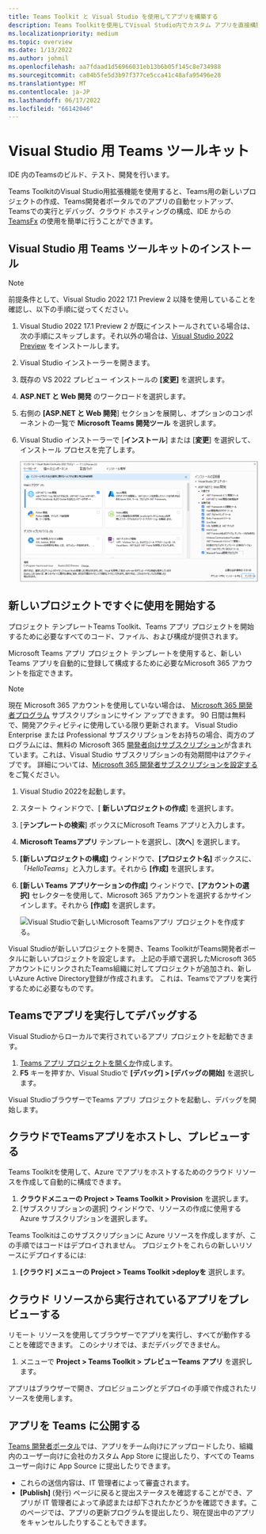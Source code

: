 ```yaml
---
title: Teams Toolkit と Visual Studio を使用してアプリを構築する
description: Teams Toolkitを使用してVisual Studio内でカスタム アプリを直接構築する方法と、Visual Studioでアプリを構成する方法、アプリを検証する方法などについて説明します。
ms.localizationpriority: medium
ms.topic: overview
ms.date: 1/13/2022
ms.author: johmil
ms.openlocfilehash: aa7fdaad1d56966031eb13b6b05f145c8e734988
ms.sourcegitcommit: ca84b5fe5d3b97f377ce5cca41c48afa95496e28
ms.translationtype: MT
ms.contentlocale: ja-JP
ms.lasthandoff: 06/17/2022
ms.locfileid: "66142046"
---
```

# <a name="teams-toolkit-for-visual-studio"></a>Visual Studio 用 Teams ツールキット

IDE 内のTeamsのビルド、テスト、開発を行います。

Teams ToolkitのVisual Studio用拡張機能を使用すると、Teams用の新しいプロジェクトの作成、Teams開発者ポータルでのアプリの自動セットアップ、Teamsでの実行とデバッグ、クラウド ホスティングの構成、IDE からの [TeamsFx](https://github.com/OfficeDev/teamsfx) の使用を簡単に行うことができます。

## <a name="install-teams-toolkit-for-visual-studio"></a>Visual Studio 用 Teams ツールキットのインストール

>[!NOTE]
> 前提条件として、Visual Studio 2022 17.1 Preview 2 以降を使用していることを確認し、以下の手順に従ってください。

1. Visual Studio 2022 17.1 Preview 2 が既にインストールされている場合は、次の手順にスキップします。それ以外の場合は、[Visual Studio 2022 Preview](https://visualstudio.microsoft.com/vs/preview/) をインストールします。
2. Visual Studio インストーラーを開きます。
3. 既存の VS 2022 プレビュー インストールの **[変更]** を選択します。
4. **ASP.NET と Web 開発** のワークロードを選択します。
5. 右側の **[ASP.NET と Web 開発**] セクションを展開し、オプションのコンポーネントの一覧で **Microsoft Teams 開発ツール** を選択します。
6. Visual Studio インストーラーで [**インストール**] または [**変更**] を選択して、インストール プロセスを完了します。

   ![インストールされているVisual Studio インストーラーでMicrosoft Teams開発ツールを選択します。](images/teams-development-tools-vs-installer.png)

## <a name="get-started-quickly-with-a-new-project"></a>新しいプロジェクトですぐに使用を開始する

プロジェクト テンプレートTeams Toolkit、Teams アプリ プロジェクトを開始するために必要なすべてのコード、ファイル、および構成が提供されます。

Microsoft Teams アプリ プロジェクト テンプレートを使用すると、新しいTeams アプリを自動的に登録して構成するために必要なMicrosoft 365 アカウントを指定できます。

> [!NOTE]
> 現在 Microsoft 365 アカウントを使用していない場合は、 [Microsoft 365 開発者プログラム](https://developer.microsoft.com/microsoft-365/dev-program) サブスクリプションにサイン アップできます。 90 日間は無料で、開発アクティビティに使用している限り更新されます。 Visual Studio Enterprise または Professional サブスクリプションをお持ちの場合、両方のプログラムには、無料の Microsoft 365 [開発者向けサブスクリプション](https://aka.ms/MyVisualStudioBenefits)が含まれています。これは、Visual Studio サブスクリプションの有効期間中はアクティブです。 詳細については、[Microsoft 365 開発者サブスクリプションを設定する](/office/developer-program/office-365-developer-program-get-started)をご覧ください。

1. Visual Studio 2022を起動します。
1. スタート ウィンドウで、[ **新しいプロジェクトの作成**] を選択します。
1. [**テンプレートの検索**] ボックスにMicrosoft Teams アプリと入力します。
1. **Microsoft Teamsアプリ** テンプレートを選択し、[**次へ**] を選択します。
1. **[新しいプロジェクトの構成]** ウィンドウで、**[プロジェクト名]** ボックスに、「_HelloTeams_」と入力します。それから **[作成]** を選択します。
1. **[新しい Teams アプリケーションの作成]** ウィンドウで、**[アカウントの選択]** セレクターを使用して、Microsoft 365 アカウントを選択するかサインインします。それから **[作成]** を選択します。

   ![Visual Studioで新しいMicrosoft Teamsアプリ プロジェクトを作成する。](images/teams-toolkit-vs-new-project.png)

Visual Studioが新しいプロジェクトを開き、Teams ToolkitがTeams開発者ポータルに新しいプロジェクトを設定します。 上記の手順で選択したMicrosoft 365 アカウントにリンクされたTeams組織に対してプロジェクトが追加され、新しいAzure Active Directory登録が作成されます。 これは、Teamsでアプリを実行するために必要なものです。

## <a name="run-and-debug-your-app-in-teams"></a>Teamsでアプリを実行してデバッグする

Visual Studioからローカルで実行されているアプリ プロジェクトを起動できます。

1. [Teams アプリ プロジェクトを開くか](#get-started-quickly-with-a-new-project)作成します。
2. **F5** キーを押すか、Visual Studioで **[デバッグ] > [デバッグの開始]** を選択します。

Visual StudioブラウザーでTeams アプリ プロジェクトを起動し、デバッグを開始します。

## <a name="host-your-teams-app-in-the-cloud-and-preview-it"></a>クラウドでTeamsアプリをホストし、プレビューする

Teams Toolkitを使用して、Azure でアプリをホストするためのクラウド リソースを作成して自動的に構成できます。

1. **クラウドメニューの Project > Teams Toolkit > Provision** を選択します。
2. [サブスクリプションの選択] ウィンドウで、リソースの作成に使用する Azure サブスクリプションを選択します。

Teams Toolkitはこのサブスクリプションに Azure リソースを作成しますが、この手順ではコードはデプロイされません。 プロジェクトをこれらの新しいリソースにデプロイするには:

1. **[クラウド] メニューの Project > Teams Toolkit >deployを** 選択します。

## <a name="preview-your-app-running-from-cloud-resources"></a>クラウド リソースから実行されているアプリをプレビューする

リモート リソースを使用してブラウザーでアプリを実行し、すべてが動作することを確認できます。 このシナリオでは、まだデバッグできません。

1. メニューで **Project > Teams Toolkit > プレビューTeams アプリ** を選択します。

アプリはブラウザーで開き、プロビジョニングとデプロイの手順で作成されたリソースを使用します。

## <a name="publish-your-app-to-teams"></a>アプリを Teams に公開する

[Teams 開発者ポータル](https://dev.teams.microsoft.com/home)では、アプリをチーム向けにアップロードしたり、組織内のユーザー向けに会社のカスタム App Store に提出したり、すべての Teams ユーザー向けに App Source に提出したりできます。

- これらの送信内容は、IT 管理者によって審査されます。
- **[Publish]** (発行) ページに戻ると提出ステータスを確認することができ、アプリが IT 管理者によって承認または却下されたかどうかを確認できます。このページでは、アプリの更新プログラムを提出したり、現在提出中のアプリをキャンセルしたりすることもできます。
